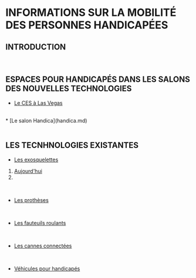 # INFORMATIONS SUR LA MOBILITÉ DES PERSONNES HANDICAPÉES

## INTRODUCTION

<br/>

## ESPACES POUR HANDICAPÉS DANS LES SALONS DES NOUVELLES TECHNOLOGIES
* [Le CES à Las Vegas](ces.md)
<br/>
* [Le salon Handica](handica.md)

<br/>
<br/>

## LES TECNHNOLOGIES EXISTANTES

- [Les exosquelettes](exosquelette.md)
1. [Aujourd'hui](exoprésent.md)
2.
<br/>

- [Les prothèses](prothèse.md)

<br/>

- [Les fauteuils roulants](fauteuilroulant.md)

<br/>

- [Les cannes connectées](canneconnectée.md)

<br/>

- [Véhicules pour handicapés](véhicules.md)

